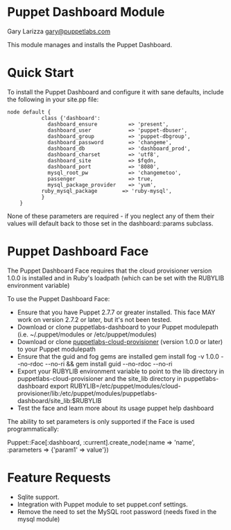 # Puppet Dashboard Module

Gary Larizza <gary@puppetlabs.com>

This module manages and installs the Puppet Dashboard.

# Quick Start

To install the Puppet Dashboard and configure it with sane defaults, include the following in your site.pp file:

    node default {
			   class {'dashboard':
			     dashboard_ensure          => 'present',
			     dashboard_user            => 'puppet-dbuser',
			     dashboard_group           => 'puppet-dbgroup',
			     dashboard_password        => 'changeme',
			     dashboard_db              => 'dashboard_prod',
			     dashboard_charset         => 'utf8',
			     dashboard_site            => $fqdn,
			     dashboard_port            => '8080',
			     mysql_root_pw             => 'changemetoo',
			     passenger                 => true,
			     mysql_package_provider    => 'yum',
		       ruby_mysql_package        => 'ruby-mysql',
			   }
		}

None of these parameters are required - if you neglect any of them their values will default back to those set in the dashboard::params subclass.

# Puppet Dashboard Face

The Puppet Dashboard Face requires that the cloud provisioner version 1.0.0 is installed
and in Ruby's loadpath (which can be set with the RUBYLIB environment variable)

To use the Puppet Dashboard Face:


* Ensure that you have Puppet 2.7.7 or greater installed.  This face MAY work on version 2.7.2 or later, but it's not been tested.
* Download or clone puppetlabs-dashboard to your Puppet modulepath (i.e. ~/.puppet/modules or /etc/puppet/modules)
* Download or clone [puppetlabs-cloud-provisioner](https://github.com/puppetlabs/puppetlabs-cloud-provisioner) (version 1.0.0 or later) to your Puppet modulepath
* Ensure that the guid and fog gems are installed
        gem install fog -v 1.0.0 --no-rdoc --no-ri && gem install guid --no-rdoc --no-ri
* Export your RUBYLIB environment variable to point to the lib directory in puppetlabs-cloud-provisioner and the site\_lib directory in puppetlabs-dashboard
        export RUBYLIB=/etc/puppet/modules/cloud-provisioner/lib:/etc/puppet/modules/puppetlabs-dashboard/site\_lib:$RUBYLIB
* Test the face and learn more about its usage
        puppet help dashboard

The ability to set parameters is only supported if
the Face is used programmatically:

  Puppet::Face[:dashboard, :current].create_node(:name => 'name', :parameters => {'param1' => value'})

# Feature Requests

* Sqlite support.
* Integration with Puppet module to set puppet.conf settings.
* Remove the need to set the MySQL root password (needs fixed in the mysql module)
